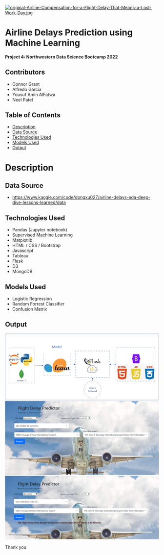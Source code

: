 [![original-Airline-Compensation-for-a-Flight-Delay-That-Means-a-Lost-Work-Day.jpg](https://i.postimg.cc/Y9r46MSG/original-Airline-Compensation-for-a-Flight-Delay-That-Means-a-Lost-Work-Day.jpg)](https://postimg.cc/v1KHMRfb)
# Airline Delays Prediction using Machine Learning 
#### Project 4: Northwestern Data Science Bootcamp 2022
## Contributors
  - Connor Grant
  - Alfredo Garcia
  - Yousuf Amin AlFatwa
  - Neel Patel

## Table of Contents
  - [Description](#description)
  - [Data Source](#data-source)
  - [Technologies Used](#technologies-used)
  - [Models Used](#models-used)
  - [Output](#output)

# Description 

## Data Source 
  - https://www.kaggle.com/code/dongxu027/airline-delays-eda-deep-dive-lessons-learned/data

## Technologies Used 
  - Pandas (Jupyter notebook)
  - Supervised Machine Learning
  - Matplotlib
  - HTML / CSS / Bootstrap
  - Javascript
  - Tableau
  - Flask
  - D3
  - MongoDB
  

## Models Used
  - Logistic Regression
  - Random Forrest Classifier
  - Confusion Matrix

## Output 
![Process flow](static/assets/project4_proccess_flow.png)
![user interface](static/assets/uib4.png)
![predict ](static/assets/Ui.png)

Thank you